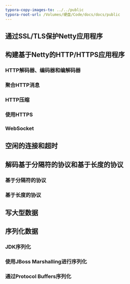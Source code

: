 ```yaml
---
typora-copy-images-to: ../../public
typora-root-url: /Volumes/硬盘/Code/docs/docs/public
---
```


<script setup>
    import TableCaption from '../../.vitepress/theme/components/TableCaption.vue'
</script>
## 通过SSL/TLS保护Netty应用程序

## 构建基于Netty的HTTP/HTTPS应用程序

### HTTP解码器、编码器和编解码器

### 聚合HTTP消息

### HTTP压缩

### 使用HTTPS

### WebSocket

## 空闲的连接和超时

## 解码基于分隔符的协议和基于长度的协议

### 基于分隔符的协议

### 基于长度的协议

## 写大型数据

## 序列化数据

### JDK序列化

### 使用JBoss Marshalling进行序列化

### 通过Protocol Buffers序列化
